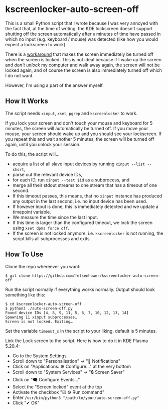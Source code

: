 # kscreenlocker-auto-screen-off

This is a small Python script that I wrote because I was very annoyed with the
fact that, at the time of writing, the KDE lockscreen doesn't support shutting
off the screen automatically after `n` minutes of time have passed in which
no input (e.g. keyboard / mouse) was detected (like how you would expect a
lockscreen to work).

There is a [workaround](https://askubuntu.com/a/351713) that makes the
screen immediately be turned off when the screen is locked. This is not
ideal because if I wake up the screen and *don't unlock* my computer and walk
away again, the screen will not be locked again, and of course the screen is
also immediately turned off which I do not want.

However, I'm using a part of the answer myself.

## How It Works

The script needs `xinput`, `xset`, `pgrep` and `kscreenlocker` to work.

If you lock your screen and don't touch your mouse and keyboard for 5 minutes,
the screen will automatically be turned off. If you move your mouse, your
screen should wake up and you should see your lockscreen. If you repeat this
and wait another 5 minutes, the screen will be turned off again, until you
unlock your session.

To do this, the script will…

* acquire a list of all slave input devices by running `xinput --list --short`,
* parse out the relevant device IDs,
* for each ID, run `xinput --test $id` as a subprocess, and
* merge all their stdout streams to one stream that has a timeout of one second.
* If this timeout passes, this means, that no `xinput` instance has produced
  any output in the last second, i.e. no input device has been used.
* If however input is done, this is immediately detected and we update a timepoint
  variable.
* We measure the time since the last input.
* If this time is larger than the configured timeout, we lock the screen using
  `xset dpms force off`.
* If the screen is not locked anymore, i.e. `kscreenlocker` is not running,
  the script kills all subprocesses and exits.

## How To Use

Clone the repo whereever you want:
```shell
$ git clone https://github.com/felsenhower/kscreenlocker-auto-screen-off
```

Run the script normally if everything works normally.
Output should look something like this:
```
$ cd kscreenlocker-auto-screen-off
$ python3 ./auto-screen-off.py
Found device IDs [4, 8, 9, 11, 5, 6, 7, 10, 12, 13, 14]
Spawning 11 xinput subprocesses…
Screen is not locked. Exiting…
```

Set the variable `timeout_s` in the script to your liking, default is 5 minutes.

Link the Lock screen to the script. Here is how to do it in KDE Plasma 5.20.4:

* Go to the System Settings
* Scroll down to "Personalisation" → "🔔 Notifications"
* Click on "Applications: ⚙️ Configure…" at the very bottom
* Scroll down to "System Services" → "🔒 Screen Saver"
* Click on "🗨️ Configure Events…"
* Select the "Screen locked" event at the top
* Activate the checkbox "☑ ⚙️ Run command"
* Enter `/usr/bin/python3 "/path/to/your/auto-screen-off.py"`
* Click "✔ OK"
